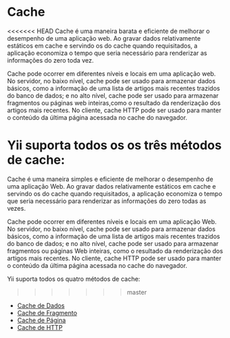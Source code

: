 Cache
=======

<<<<<<< HEAD
Cache é uma maneira barata e eficiente de melhorar o desempenho de uma aplicação web. Ao gravar dados relativamente
estáticos em cache e servindo os do cache quando requisitados, a aplicação economiza o tempo que seria necessário
para renderizar as informações do zero toda vez.

Cache pode ocorrer em diferentes níveis e locais em uma aplicação web. No servidor, no baixo nível,
cache pode ser usado para armazenar dados básicos, como a informação de uma lista de artigos mais recentes trazidos
do banco de dados; e no alto nível, cache pode ser usado para armazenar fragmentos ou páginas web inteiras,como o 
resultado da renderização dos artigos mais recentes. No cliente, cache HTTP pode ser usado para manter o conteúdo da última página acessada no cache do navegador.

Yii suporta todos os os três métodos de cache:
=======
Cache é uma maneira simples e eficiente de melhorar o desempenho de uma aplicação Web. Ao gravar dados relativamente
estáticos em cache e servindo os do cache quando requisitados, a aplicação economiza o tempo que seria necessário para renderizar as informações do zero todas as vezes.

Cache pode ocorrer em diferentes níveis e locais em uma aplicação Web. No servidor, no baixo nível,
cache pode ser usado para armazenar dados básicos, como a informação de uma lista de artigos mais recentes trazidos
do banco de dados; e no alto nível, cache pode ser usado para armazenar fragmentos ou páginas Web inteiras, como o
resultado da renderização dos artigos mais recentes. No cliente, cache HTTP pode ser usado para manter o conteúdo da última página acessada no cache do navegador.

Yii suporta todos os quatro métodos de cache:
>>>>>>> master
* [Cache de Dados](caching-data.md)
* [Cache de Fragmento](caching-fragment.md)
* [Cache de Página](caching-page.md)
* [Cache de HTTP](caching-http.md)
